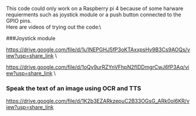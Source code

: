 This code could only work on a Raspberry pi 4 because of some harware requierments such as joystick module or a push button connected to the GPIO pins.\
Here are videos of trying out the code:\

###Joystick module

https://drive.google.com/file/d/1u1NEPGHJ5fP3oKTAxxpsHv9B3Cs9AOQs/view?usp=share_link \

https://drive.google.com/file/d/1oQy9urRZYnVFhpN2fIDDmgrCwJ6fP3Aq/view?usp=share_link \

### Speak the text of an image using OCR and TTS
https://drive.google.com/file/d/1K2b3EZARkzepuC2B33OGsG_ARk0ol6KR/view?usp=share_link
